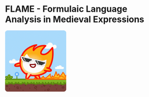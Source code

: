 # FLAME - Formulaic Language Analysis in Medieval Expressions

<img src="flame-little-flame.gif" width="200" />
